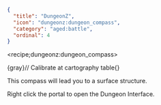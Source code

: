 ```json
{
  "title": "DungeonZ",
  "icon": "dungeonz:dungeon_compass",
  "category": "aged:battle",
  "ordinal": 4
}
```

<recipe;dungeonz:dungeon_compass>

{gray}// Calibrate at cartography table{}

This compass will lead you to a surface structure.


Right click the portal to open the Dungeon Interface.